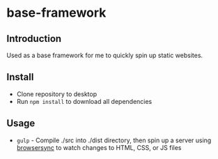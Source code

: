 # base-framework
## Introduction
Used as a base framework for me to quickly spin up static websites.
## Install
- Clone repository to desktop
- Run `npm install` to download all dependencies

## Usage
- `gulp` - Compile ./src into ./dist directory, then spin up a server using [browsersync](https://browsersync.io) to watch changes to HTML, CSS, or JS files
